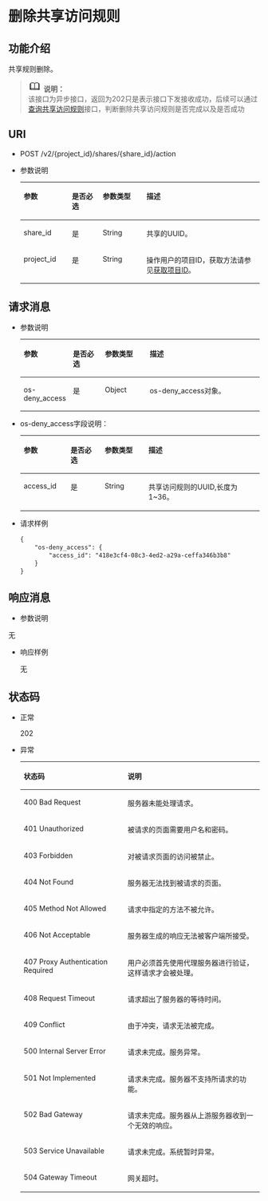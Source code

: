 # 删除共享访问规则<a name="ZH-CN_TOPIC_0171853683"></a>

## 功能介绍<a name="s1a5be1c634fa405ba06c19e1af9f3d40"></a>

共享规则删除。

>![](public_sys-resources/icon-note.gif) **说明：**   
>该接口为异步接口，返回为202只是表示接口下发接收成功，后续可以通过[查询共享访问规则](查询共享访问规则.md)接口，判断删除共享访问规则是否完成以及是否成功  

## URI<a name="sd0a208cfe579473ebd8103fe98120524"></a>

-   POST  /v2/\{project\_id\}/shares/\{share\_id\}/action
-   参数说明

    <a name="zh-cn_topic_0064390799_table38758958"></a>
    <table><thead align="left"><tr id="zh-cn_topic_0064390799_row40742509"><th class="cellrowborder" valign="top" width="20.16%" id="mcps1.1.5.1.1"><p id="p17124101410431"><a name="p17124101410431"></a><a name="p17124101410431"></a>参数</p>
    </th>
    <th class="cellrowborder" valign="top" width="12.83%" id="mcps1.1.5.1.2"><p id="p1612415146430"><a name="p1612415146430"></a><a name="p1612415146430"></a>是否必选</p>
    </th>
    <th class="cellrowborder" valign="top" width="18.279999999999998%" id="mcps1.1.5.1.3"><p id="p312416148432"><a name="p312416148432"></a><a name="p312416148432"></a>参数类型</p>
    </th>
    <th class="cellrowborder" valign="top" width="48.730000000000004%" id="mcps1.1.5.1.4"><p id="p3124181464318"><a name="p3124181464318"></a><a name="p3124181464318"></a>描述</p>
    </th>
    </tr>
    </thead>
    <tbody><tr id="zh-cn_topic_0064390799_row63404869"><td class="cellrowborder" valign="top" width="20.16%" headers="mcps1.1.5.1.1 "><p id="a9ab33272c5414630949ff32c58bf1590"><a name="a9ab33272c5414630949ff32c58bf1590"></a><a name="a9ab33272c5414630949ff32c58bf1590"></a>share_id</p>
    </td>
    <td class="cellrowborder" valign="top" width="12.83%" headers="mcps1.1.5.1.2 "><p id="ad364fbce5fdc48189bce7a175ee8e94b"><a name="ad364fbce5fdc48189bce7a175ee8e94b"></a><a name="ad364fbce5fdc48189bce7a175ee8e94b"></a>是</p>
    </td>
    <td class="cellrowborder" valign="top" width="18.279999999999998%" headers="mcps1.1.5.1.3 "><p id="a8a6d2a4cc8d244f2b4b374571a243128"><a name="a8a6d2a4cc8d244f2b4b374571a243128"></a><a name="a8a6d2a4cc8d244f2b4b374571a243128"></a>String</p>
    </td>
    <td class="cellrowborder" valign="top" width="48.730000000000004%" headers="mcps1.1.5.1.4 "><p id="a4fb7cc60bee246c9a28baa9a19a42260"><a name="a4fb7cc60bee246c9a28baa9a19a42260"></a><a name="a4fb7cc60bee246c9a28baa9a19a42260"></a><span>共享的UUID。</span></p>
    </td>
    </tr>
    <tr id="zh-cn_topic_0064390799_row43163346"><td class="cellrowborder" valign="top" width="20.16%" headers="mcps1.1.5.1.1 "><p id="a59173d5ae3334777871059512bb67a7a"><a name="a59173d5ae3334777871059512bb67a7a"></a><a name="a59173d5ae3334777871059512bb67a7a"></a>project_id</p>
    </td>
    <td class="cellrowborder" valign="top" width="12.83%" headers="mcps1.1.5.1.2 "><p id="zh-cn_topic_0064390799_p856561217407"><a name="zh-cn_topic_0064390799_p856561217407"></a><a name="zh-cn_topic_0064390799_p856561217407"></a>是</p>
    </td>
    <td class="cellrowborder" valign="top" width="18.279999999999998%" headers="mcps1.1.5.1.3 "><p id="a23e80aa107554437b2a2cc9d93ced01a"><a name="a23e80aa107554437b2a2cc9d93ced01a"></a><a name="a23e80aa107554437b2a2cc9d93ced01a"></a>String</p>
    </td>
    <td class="cellrowborder" valign="top" width="48.730000000000004%" headers="mcps1.1.5.1.4 "><p id="a7f2f8b0f2c4a484499c65c3e2a6cb2e6"><a name="a7f2f8b0f2c4a484499c65c3e2a6cb2e6"></a><a name="a7f2f8b0f2c4a484499c65c3e2a6cb2e6"></a>操作用户的项目ID，获取方法请参见<a href="获取项目ID.md">获取项目ID</a>。</p>
    </td>
    </tr>
    </tbody>
    </table>


## 请求消息<a name="s840db22bfac0425eb0cf3366f68629ef"></a>

-   参数说明

    <a name="zh-cn_topic_0064390799_table42069424"></a>
    <table><thead align="left"><tr id="zh-cn_topic_0064390799_row20618333"><th class="cellrowborder" valign="top" width="19.791979197919794%" id="mcps1.1.5.1.1"><p id="p1783914071518"><a name="p1783914071518"></a><a name="p1783914071518"></a>参数</p>
    </th>
    <th class="cellrowborder" valign="top" width="13.52135213521352%" id="mcps1.1.5.1.2"><p id="p10839134015152"><a name="p10839134015152"></a><a name="p10839134015152"></a>是否必选</p>
    </th>
    <th class="cellrowborder" valign="top" width="18.801880188018806%" id="mcps1.1.5.1.3"><p id="p11839940121513"><a name="p11839940121513"></a><a name="p11839940121513"></a>参数类型</p>
    </th>
    <th class="cellrowborder" valign="top" width="47.88478847884789%" id="mcps1.1.5.1.4"><p id="p883994019154"><a name="p883994019154"></a><a name="p883994019154"></a>描述</p>
    </th>
    </tr>
    </thead>
    <tbody><tr id="zh-cn_topic_0064390799_row35228531"><td class="cellrowborder" valign="top" width="19.791979197919794%" headers="mcps1.1.5.1.1 "><p id="zh-cn_topic_0064390799_p34938791"><a name="zh-cn_topic_0064390799_p34938791"></a><a name="zh-cn_topic_0064390799_p34938791"></a>os-deny_access</p>
    </td>
    <td class="cellrowborder" valign="top" width="13.52135213521352%" headers="mcps1.1.5.1.2 "><p id="abe11d32a4d2143b19ccb091cc19ec0d4"><a name="abe11d32a4d2143b19ccb091cc19ec0d4"></a><a name="abe11d32a4d2143b19ccb091cc19ec0d4"></a>是</p>
    </td>
    <td class="cellrowborder" valign="top" width="18.801880188018806%" headers="mcps1.1.5.1.3 "><p id="ac6f7260e19d24659ae13f28c9bb97c00"><a name="ac6f7260e19d24659ae13f28c9bb97c00"></a><a name="ac6f7260e19d24659ae13f28c9bb97c00"></a>Object</p>
    </td>
    <td class="cellrowborder" valign="top" width="47.88478847884789%" headers="mcps1.1.5.1.4 "><p id="zh-cn_topic_0064390799_p18961705"><a name="zh-cn_topic_0064390799_p18961705"></a><a name="zh-cn_topic_0064390799_p18961705"></a>os-deny_access对象。</p>
    </td>
    </tr>
    </tbody>
    </table>

-   os-deny\_access字段说明：

    <a name="table555150142610"></a>
    <table><thead align="left"><tr id="row655175018260"><th class="cellrowborder" valign="top" width="19.55%" id="mcps1.1.5.1.1"><p id="p15515017263"><a name="p15515017263"></a><a name="p15515017263"></a>参数</p>
    </th>
    <th class="cellrowborder" valign="top" width="14.26%" id="mcps1.1.5.1.2"><p id="p855125092614"><a name="p855125092614"></a><a name="p855125092614"></a>是否必选</p>
    </th>
    <th class="cellrowborder" valign="top" width="18.32%" id="mcps1.1.5.1.3"><p id="p655850112611"><a name="p655850112611"></a><a name="p655850112611"></a>参数类型</p>
    </th>
    <th class="cellrowborder" valign="top" width="47.870000000000005%" id="mcps1.1.5.1.4"><p id="p75525022619"><a name="p75525022619"></a><a name="p75525022619"></a>描述</p>
    </th>
    </tr>
    </thead>
    <tbody><tr id="row7551050132618"><td class="cellrowborder" valign="top" width="19.55%" headers="mcps1.1.5.1.1 "><p id="p1855165082620"><a name="p1855165082620"></a><a name="p1855165082620"></a>access_id</p>
    </td>
    <td class="cellrowborder" valign="top" width="14.26%" headers="mcps1.1.5.1.2 "><p id="p15551550192613"><a name="p15551550192613"></a><a name="p15551550192613"></a>是</p>
    </td>
    <td class="cellrowborder" valign="top" width="18.32%" headers="mcps1.1.5.1.3 "><p id="p125585032619"><a name="p125585032619"></a><a name="p125585032619"></a>String</p>
    </td>
    <td class="cellrowborder" valign="top" width="47.870000000000005%" headers="mcps1.1.5.1.4 "><p id="p255350192610"><a name="p255350192610"></a><a name="p255350192610"></a><span>共享访问规则的UUID,长度为1~36。</span></p>
    </td>
    </tr>
    </tbody>
    </table>


-   请求样例

    ```
    {
        "os-deny_access": {
            "access_id": "418e3cf4-08c3-4ed2-a29a-ceffa346b3b8"
        }
    }
    ```


## 响应消息<a name="s21a46342638f4cacb04ad589d49cf060"></a>

-   参数说明

无

-   响应样例

    无


## 状态码<a name="sa0baa7bed4bd4ba08b6422614b2d2a8c"></a>

-   正常

    202

-   异常

    <a name="zh-cn_topic_0064390799_table60792949"></a>
    <table><thead align="left"><tr id="zh-cn_topic_0064390799_row42658596"><th class="cellrowborder" valign="top" width="43.43%" id="mcps1.1.3.1.1"><p id="zh-cn_topic_0064390799_p32794215"><a name="zh-cn_topic_0064390799_p32794215"></a><a name="zh-cn_topic_0064390799_p32794215"></a>状态码</p>
    </th>
    <th class="cellrowborder" valign="top" width="56.57%" id="mcps1.1.3.1.2"><p id="zh-cn_topic_0064390799_p39085796"><a name="zh-cn_topic_0064390799_p39085796"></a><a name="zh-cn_topic_0064390799_p39085796"></a>说明</p>
    </th>
    </tr>
    </thead>
    <tbody><tr id="zh-cn_topic_0064390799_row11832897"><td class="cellrowborder" valign="top" width="43.43%" headers="mcps1.1.3.1.1 "><p id="zh-cn_topic_0064390799_p18940582"><a name="zh-cn_topic_0064390799_p18940582"></a><a name="zh-cn_topic_0064390799_p18940582"></a>400 Bad Request</p>
    </td>
    <td class="cellrowborder" valign="top" width="56.57%" headers="mcps1.1.3.1.2 "><p id="zh-cn_topic_0064390799_p57792188"><a name="zh-cn_topic_0064390799_p57792188"></a><a name="zh-cn_topic_0064390799_p57792188"></a>服务器未能处理请求。</p>
    </td>
    </tr>
    <tr id="zh-cn_topic_0064390799_row50367649"><td class="cellrowborder" valign="top" width="43.43%" headers="mcps1.1.3.1.1 "><p id="zh-cn_topic_0064390799_p53247746"><a name="zh-cn_topic_0064390799_p53247746"></a><a name="zh-cn_topic_0064390799_p53247746"></a>401 Unauthorized</p>
    </td>
    <td class="cellrowborder" valign="top" width="56.57%" headers="mcps1.1.3.1.2 "><p id="zh-cn_topic_0064390799_p18100201"><a name="zh-cn_topic_0064390799_p18100201"></a><a name="zh-cn_topic_0064390799_p18100201"></a>被请求的页面需要用户名和密码。</p>
    </td>
    </tr>
    <tr id="zh-cn_topic_0064390799_row28684081"><td class="cellrowborder" valign="top" width="43.43%" headers="mcps1.1.3.1.1 "><p id="zh-cn_topic_0064390799_p41709209"><a name="zh-cn_topic_0064390799_p41709209"></a><a name="zh-cn_topic_0064390799_p41709209"></a>403 Forbidden</p>
    </td>
    <td class="cellrowborder" valign="top" width="56.57%" headers="mcps1.1.3.1.2 "><p id="zh-cn_topic_0064390799_p23002745"><a name="zh-cn_topic_0064390799_p23002745"></a><a name="zh-cn_topic_0064390799_p23002745"></a>对被请求页面的访问被禁止。</p>
    </td>
    </tr>
    <tr id="zh-cn_topic_0064390799_row5698118"><td class="cellrowborder" valign="top" width="43.43%" headers="mcps1.1.3.1.1 "><p id="zh-cn_topic_0064390799_p58894414"><a name="zh-cn_topic_0064390799_p58894414"></a><a name="zh-cn_topic_0064390799_p58894414"></a>404 Not Found</p>
    </td>
    <td class="cellrowborder" valign="top" width="56.57%" headers="mcps1.1.3.1.2 "><p id="zh-cn_topic_0064390799_p5718243"><a name="zh-cn_topic_0064390799_p5718243"></a><a name="zh-cn_topic_0064390799_p5718243"></a>服务器无法找到被请求的页面。</p>
    </td>
    </tr>
    <tr id="zh-cn_topic_0064390799_row51464189"><td class="cellrowborder" valign="top" width="43.43%" headers="mcps1.1.3.1.1 "><p id="zh-cn_topic_0064390799_p7849808"><a name="zh-cn_topic_0064390799_p7849808"></a><a name="zh-cn_topic_0064390799_p7849808"></a>405 Method Not Allowed</p>
    </td>
    <td class="cellrowborder" valign="top" width="56.57%" headers="mcps1.1.3.1.2 "><p id="zh-cn_topic_0064390799_p31854691"><a name="zh-cn_topic_0064390799_p31854691"></a><a name="zh-cn_topic_0064390799_p31854691"></a>请求中指定的方法不被允许。</p>
    </td>
    </tr>
    <tr id="zh-cn_topic_0064390799_row18256764"><td class="cellrowborder" valign="top" width="43.43%" headers="mcps1.1.3.1.1 "><p id="zh-cn_topic_0064390799_p2402898"><a name="zh-cn_topic_0064390799_p2402898"></a><a name="zh-cn_topic_0064390799_p2402898"></a>406 Not Acceptable</p>
    </td>
    <td class="cellrowborder" valign="top" width="56.57%" headers="mcps1.1.3.1.2 "><p id="zh-cn_topic_0064390799_p60417086"><a name="zh-cn_topic_0064390799_p60417086"></a><a name="zh-cn_topic_0064390799_p60417086"></a>服务器生成的响应无法被客户端所接受。</p>
    </td>
    </tr>
    <tr id="zh-cn_topic_0064390799_row6882862"><td class="cellrowborder" valign="top" width="43.43%" headers="mcps1.1.3.1.1 "><p id="zh-cn_topic_0064390799_p20640979"><a name="zh-cn_topic_0064390799_p20640979"></a><a name="zh-cn_topic_0064390799_p20640979"></a>407 Proxy Authentication Required</p>
    </td>
    <td class="cellrowborder" valign="top" width="56.57%" headers="mcps1.1.3.1.2 "><p id="zh-cn_topic_0064390799_p61306625"><a name="zh-cn_topic_0064390799_p61306625"></a><a name="zh-cn_topic_0064390799_p61306625"></a>用户必须首先使用代理服务器进行验证，这样请求才会被处理。</p>
    </td>
    </tr>
    <tr id="zh-cn_topic_0064390799_row14888714"><td class="cellrowborder" valign="top" width="43.43%" headers="mcps1.1.3.1.1 "><p id="zh-cn_topic_0064390799_p65135191"><a name="zh-cn_topic_0064390799_p65135191"></a><a name="zh-cn_topic_0064390799_p65135191"></a>408 Request Timeout</p>
    </td>
    <td class="cellrowborder" valign="top" width="56.57%" headers="mcps1.1.3.1.2 "><p id="zh-cn_topic_0064390799_p41459137"><a name="zh-cn_topic_0064390799_p41459137"></a><a name="zh-cn_topic_0064390799_p41459137"></a>请求超出了服务器的等待时间。</p>
    </td>
    </tr>
    <tr id="zh-cn_topic_0064390799_row37587916"><td class="cellrowborder" valign="top" width="43.43%" headers="mcps1.1.3.1.1 "><p id="zh-cn_topic_0064390799_p24722347"><a name="zh-cn_topic_0064390799_p24722347"></a><a name="zh-cn_topic_0064390799_p24722347"></a>409 Conflict</p>
    </td>
    <td class="cellrowborder" valign="top" width="56.57%" headers="mcps1.1.3.1.2 "><p id="zh-cn_topic_0064390799_p56353115"><a name="zh-cn_topic_0064390799_p56353115"></a><a name="zh-cn_topic_0064390799_p56353115"></a>由于冲突，请求无法被完成。</p>
    </td>
    </tr>
    <tr id="zh-cn_topic_0064390799_row37415993"><td class="cellrowborder" valign="top" width="43.43%" headers="mcps1.1.3.1.1 "><p id="zh-cn_topic_0064390799_p10796581"><a name="zh-cn_topic_0064390799_p10796581"></a><a name="zh-cn_topic_0064390799_p10796581"></a>500 Internal Server Error</p>
    </td>
    <td class="cellrowborder" valign="top" width="56.57%" headers="mcps1.1.3.1.2 "><p id="zh-cn_topic_0064390799_p2107829"><a name="zh-cn_topic_0064390799_p2107829"></a><a name="zh-cn_topic_0064390799_p2107829"></a>请求未完成。服务异常。</p>
    </td>
    </tr>
    <tr id="zh-cn_topic_0064390799_row18970462"><td class="cellrowborder" valign="top" width="43.43%" headers="mcps1.1.3.1.1 "><p id="zh-cn_topic_0064390799_p60212448"><a name="zh-cn_topic_0064390799_p60212448"></a><a name="zh-cn_topic_0064390799_p60212448"></a>501 Not Implemented</p>
    </td>
    <td class="cellrowborder" valign="top" width="56.57%" headers="mcps1.1.3.1.2 "><p id="zh-cn_topic_0064390799_p45370106"><a name="zh-cn_topic_0064390799_p45370106"></a><a name="zh-cn_topic_0064390799_p45370106"></a>请求未完成。服务器不支持所请求的功能。</p>
    </td>
    </tr>
    <tr id="zh-cn_topic_0064390799_row5677776"><td class="cellrowborder" valign="top" width="43.43%" headers="mcps1.1.3.1.1 "><p id="zh-cn_topic_0064390799_p57246722"><a name="zh-cn_topic_0064390799_p57246722"></a><a name="zh-cn_topic_0064390799_p57246722"></a>502 Bad Gateway</p>
    </td>
    <td class="cellrowborder" valign="top" width="56.57%" headers="mcps1.1.3.1.2 "><p id="zh-cn_topic_0064390799_p6472929"><a name="zh-cn_topic_0064390799_p6472929"></a><a name="zh-cn_topic_0064390799_p6472929"></a>请求未完成。服务器从上游服务器收到一个无效的响应。</p>
    </td>
    </tr>
    <tr id="zh-cn_topic_0064390799_row58256364"><td class="cellrowborder" valign="top" width="43.43%" headers="mcps1.1.3.1.1 "><p id="zh-cn_topic_0064390799_p21145081"><a name="zh-cn_topic_0064390799_p21145081"></a><a name="zh-cn_topic_0064390799_p21145081"></a>503 Service Unavailable</p>
    </td>
    <td class="cellrowborder" valign="top" width="56.57%" headers="mcps1.1.3.1.2 "><p id="zh-cn_topic_0064390799_p35029990"><a name="zh-cn_topic_0064390799_p35029990"></a><a name="zh-cn_topic_0064390799_p35029990"></a>请求未完成。系统暂时异常。</p>
    </td>
    </tr>
    <tr id="zh-cn_topic_0064390799_row46834456"><td class="cellrowborder" valign="top" width="43.43%" headers="mcps1.1.3.1.1 "><p id="zh-cn_topic_0064390799_p35494585"><a name="zh-cn_topic_0064390799_p35494585"></a><a name="zh-cn_topic_0064390799_p35494585"></a>504 Gateway Timeout</p>
    </td>
    <td class="cellrowborder" valign="top" width="56.57%" headers="mcps1.1.3.1.2 "><p id="zh-cn_topic_0064390799_p56489102"><a name="zh-cn_topic_0064390799_p56489102"></a><a name="zh-cn_topic_0064390799_p56489102"></a>网关超时。</p>
    </td>
    </tr>
    </tbody>
    </table>


